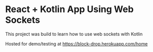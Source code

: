 # React + Kotlin App Using Web Sockets
This project was build to learn how to use web sockets with Kotlin

Hosted for demo/testing at https://block-drop.herokuapp.com/home

